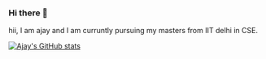 ### Hi there 👋
hii, I am ajay and I am curruntly pursuing my masters from IIT delhi in CSE.

<!--
**Ajayksoni98/Ajayksoni98** is a ✨ _special_ ✨ repository because its `README.md` (this file) appears on your GitHub profile.

Here are some ideas to get you started:

- 🔭 I’m currently working on ...
- 🌱 I’m currently learning ...
- 👯 I’m looking to collaborate on ...
- 🤔 I’m looking for help with ...
- 💬 Ask me about ...
- 📫 How to reach me: ...
- 😄 Pronouns: ...
- ⚡ Fun fact: ...
-->


[![Ajay's GitHub stats](https://github-readme-stats.vercel.app/api?username=Ajayksoni98)](https://github.com/anuraghazra/github-readme-stats)


